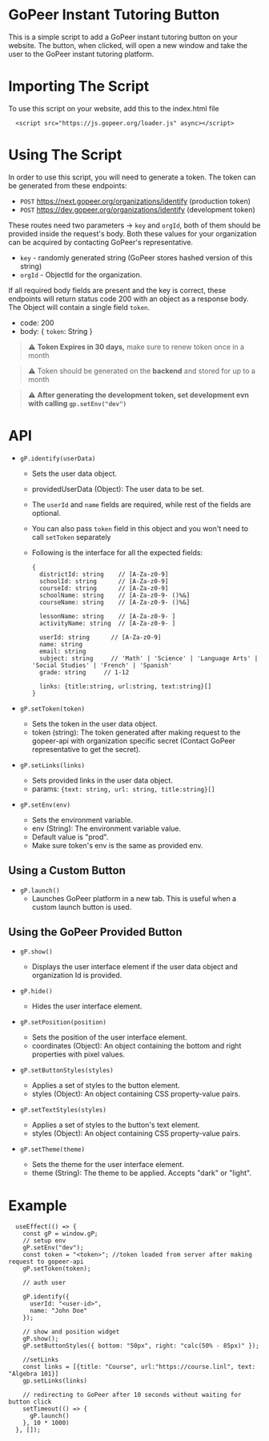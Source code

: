# GoPeer Instant Tutoring Button

This is a simple script to add a GoPeer instant tutoring button on your website. The button, when clicked, will open a new window and take the user to the GoPeer instant tutoring platform.

# Importing The Script

To use this script on your website, add this to the index.html file

```
  <script src="https://js.gopeer.org/loader.js" async></script>
```

# Using The Script

In order to use this script, you will need to generate a token. The token can be generated from these endpoints:

- `POST` https://next.gopeer.org/organizations/identify (production token)
- `POST` https://dev.gopeer.org/organizations/identify (development token)

These routes need two parameters -> `key` and `orgId`, both of them should be provided inside the request's body. Both these values for your organization can be acquired by contacting GoPeer's representative.

- `key` - randomly generated string (GoPeer stores hashed version of this string)
- `orgId` - ObjectId for the organization.

If all required body fields are present and the key is correct, these endpoints will return status code 200 with an object as a response body. The Object will contain a single field `token`.

- code: 200
- body: { `token`: String }


> :warning: **Token Expires in 30 days,** make sure to renew token once in a month

> :warning: Token should be generated on the **backend** and stored for up to a month

> :warning: **After generating the development token, set development evn with calling `gp.setEnv("dev")`**

# API

- `gP.identify(userData)`
  - Sets the user data object.
  - providedUserData (Object): The user data to be set.
  - The `userId` and `name` fields are required, while rest of the fields are optional.
  - You can also pass `token` field in this object and you won't need to call `setToken` separately
  - Following is the interface for all the expected fields:

    ```
    {
      districtId: string    // [A-Za-z0-9]
      schoolId: string      // [A-Za-z0-9]
      courseId: string      // [A-Za-z0-9]
      schoolName: string    // [A-Za-z0-9- ()%&]
      courseName: string    // [A-Za-z0-9- ()%&]

      lessonName: string    // [A-Za-z0-9- ]
      activityName: string  // [A-Za-z0-9- ]

      userId: string      // [A-Za-z0-9]
      name: string
      email: string
      subject: string     // 'Math' | 'Science' | 'Language Arts' | 'Social Studies' | 'French' | 'Spanish'
      grade: string     // 1-12

      links: {title:string, url:string, text:string}[]
    }
    ```

- `gP.setToken(token)`
  - Sets the token in the user data object.
  - token (string): The token generated after making request to the gopeer-api with organization specific secret (Contact GoPeer representative to get the secret).

- `gP.setLinks(links)`
  - Sets provided links in the user data object.
  - params: `{text: string, url: string, title:string}[]`

- `gP.setEnv(env)`
  - Sets the environment variable.
  - env (String): The environment variable value.
  - Default value is "prod".
  - Make sure token's env is the same as provided env.

## Using a Custom Button

- `gP.launch()`
  - Launches GoPeer platform in a new tab. This is useful when a custom launch button is used.

## Using the GoPeer Provided Button

- `gP.show()`
  - Displays the user interface element if the user data object and organization Id is provided.

- `gP.hide()`
  - Hides the user interface element.

- `gP.setPosition(position)`
  - Sets the position of the user interface element.
  - coordinates (Object): An object containing the bottom and right properties with pixel values.

- `gP.setButtonStyles(styles)`
  - Applies a set of styles to the button element.
  - styles (Object): An object containing CSS property-value pairs.

- `gP.setTextStyles(styles)`
  - Applies a set of styles to the button's text element.
  - styles (Object): An object containing CSS property-value pairs.

- `gP.setTheme(theme)`
  - Sets the theme for the user interface element.
  - theme (String): The theme to be applied. Accepts "dark" or "light".


# Example

```
  useEffect(() => {
    const gP = window.gP;
    // setup env
    gP.setEnv("dev");
    const token = "<token>"; //token loaded from server after making request to gopeer-api
    gP.setToken(token);

    // auth user

    gP.identify({
      userId: "<user-id>",
      name: "John Doe"
    });

    // show and position widget
    gP.show();
    gP.setButtonStyles({ bottom: "50px", right: "calc(50% - 85px)" });

    //setLinks
    const links = [{title: "Course", url:"https://course.linl", text: "Algebra 101}]
    gp.setLinks(links)

    // redirecting to GoPeer after 10 seconds without waiting for button click
    setTimeout(() => {
      gP.launch()
    }, 10 * 1000)
  }, []);
```
